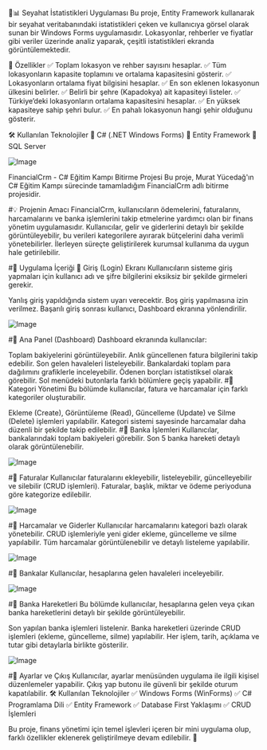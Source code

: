 🌟📊 Seyahat İstatistikleri Uygulaması
Bu proje, Entity Framework kullanarak bir seyahat veritabanındaki istatistikleri çeken ve kullanıcıya görsel olarak sunan bir Windows Forms uygulamasıdır. Lokasyonlar, rehberler ve fiyatlar gibi veriler üzerinde analiz yaparak, çeşitli istatistikleri ekranda görüntülemektedir.

🚀 Özellikler
✅ Toplam lokasyon ve rehber sayısını hesaplar.
✅ Tüm lokasyonların kapasite toplamını ve ortalama kapasitesini gösterir.
✅ Lokasyonların ortalama fiyat bilgisini hesaplar.
✅ En son eklenen lokasyonun ülkesini belirler.
✅ Belirli bir şehre (Kapadokya) ait kapasiteyi listeler.
✅ Türkiye’deki lokasyonların ortalama kapasitesini hesaplar.
✅ En yüksek kapasiteye sahip şehri bulur.
✅ En pahalı lokasyonun hangi şehir olduğunu gösterir.

🛠 Kullanılan Teknolojiler
🔹 C# (.NET Windows Forms)
🔹 Entity Framework
🔹 SQL Server



![Image](https://github.com/user-attachments/assets/90840b4b-356c-4b23-8013-14d80a219555)




FinancialCrm - C# Eğitim Kampı Bitirme Projesi
Bu proje, Murat Yücedağ'ın C# Eğitim Kampı sürecinde tamamladığım FinancialCrm adlı bitirme projesidir.

#💡 Projenin Amacı
FinancialCrm, kullanıcıların ödemelerini, faturalarını, harcamalarını ve banka işlemlerini takip etmelerine yardımcı olan bir finans yönetim uygulamasıdır. Kullanıcılar, gelir ve giderlerini detaylı bir şekilde görüntüleyebilir, bu verileri kategorilere ayırarak bütçelerini daha verimli yönetebilirler. İlerleyen süreçte geliştirilerek kurumsal kullanıma da uygun hale getirilebilir.

#📌 Uygulama İçeriği
🔹 Giriş (Login) Ekranı
Kullanıcıların sisteme giriş yapmaları için kullanıcı adı ve şifre bilgilerini eksiksiz bir şekilde girmeleri gerekir.

Yanlış giriş yapıldığında sistem uyarı verecektir.
Boş giriş yapılmasına izin verilmez.
Başarılı giriş sonrası kullanıcı, Dashboard ekranına yönlendirilir.


![Image](https://github.com/user-attachments/assets/01c04e2f-e36d-4609-b793-68a41129074c)


#🔹 Ana Panel (Dashboard)
Dashboard ekranında kullanıcılar:

Toplam bakiyelerini görüntüleyebilir.
Anlık güncellenen fatura bilgilerini takip edebilir.
Son gelen havaleleri listeleyebilir.
Bankalardaki toplam para dağılımını grafiklerle inceleyebilir.
Ödenen borçları istatistiksel olarak görebilir.
Sol menüdeki butonlarla farklı bölümlere geçiş yapabilir.
#🔹 Kategori Yönetimi
Bu bölümde kullanıcılar, fatura ve harcamalar için farklı kategoriler oluşturabilir.

Ekleme (Create), Görüntüleme (Read), Güncelleme (Update) ve Silme (Delete) işlemleri yapılabilir.
Kategori sistemi sayesinde harcamalar daha düzenli bir şekilde takip edilebilir.
#🔹 Banka İşlemleri
Kullanıcılar, bankalarındaki toplam bakiyeleri görebilir.
Son 5 banka hareketi detaylı olarak görüntülenebilir.



![Image](https://github.com/user-attachments/assets/ed094d76-2130-4fb9-a89a-b61858593de2)




#🔹 Faturalar
Kullanıcılar faturalarını ekleyebilir, listeleyebilir, güncelleyebilir ve silebilir (CRUD işlemleri).
Faturalar, başlık, miktar ve ödeme periyoduna göre kategorize edilebilir.



![Image](https://github.com/user-attachments/assets/b48d4038-ee7f-44bc-8950-58b10645f835)



#🔹 Harcamalar ve Giderler
Kullanıcılar harcamalarını kategori bazlı olarak yönetebilir.
CRUD işlemleriyle yeni gider ekleme, güncelleme ve silme yapılabilir.
Tüm harcamalar görüntülenebilir ve detaylı listeleme yapılabilir.



![Image](https://github.com/user-attachments/assets/61c748f3-0b49-4864-8ddb-aafe441a0854)



#🔹 Bankalar
Kullanıcılar, hesaplarına gelen havaleleri inceleyebilir.



![Image](https://github.com/user-attachments/assets/014c092b-a7c4-4f8f-ac5d-08ee6ed66b28)



#🔹 Banka Hareketleri
Bu bölümde kullanıcılar, hesaplarına gelen veya çıkan banka hareketlerini detaylı bir şekilde görüntüleyebilir.

Son yapılan banka işlemleri listelenir.
Banka hareketleri üzerinde CRUD işlemleri (ekleme, güncelleme, silme) yapılabilir.
Her işlem, tarih, açıklama ve tutar gibi detaylarla birlikte gösterilir.


![Image](https://github.com/user-attachments/assets/443d26c4-7a4c-4030-8927-ecb975dafeff)




#🔹 Ayarlar ve Çıkış
Kullanıcılar, ayarlar menüsünden uygulama ile ilgili kişisel düzenlemeler yapabilir.
Çıkış yap butonu ile güvenli bir şekilde oturum kapatılabilir.
🛠️ Kullanılan Teknolojiler
✅ Windows Forms (WinForms)
✅ C# Programlama Dili
✅ Entity Framework
✅ Database First Yaklaşımı
✅ CRUD İşlemleri

Bu proje, finans yönetimi için temel işlevleri içeren bir mini uygulama olup, farklı özellikler eklenerek geliştirilmeye devam edilebilir. 🚀









